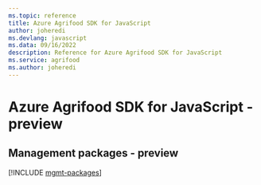 ```yaml
---
ms.topic: reference
title: Azure Agrifood SDK for JavaScript
author: joheredi
ms.devlang: javascript
ms.data: 09/16/2022
description: Reference for Azure Agrifood SDK for JavaScript
ms.service: agrifood
ms.author: joheredi
---
```

# Azure Agrifood SDK for JavaScript - preview

## Management packages - preview
[!INCLUDE [mgmt-packages](agrifood-mgmt-index.md)]